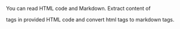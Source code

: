 You can read HTML code and Markdown. Extract content of <p> tags in provided HTML code and convert html tags to markdown tags.
